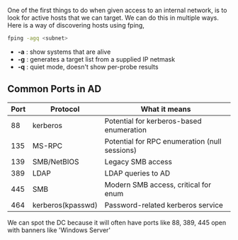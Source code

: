 
One of the first things to do when given access to an internal network, is to look for active hosts that we can target. We can do this in multiple ways. Here is a way of discovering hosts using fping,


```bash
fping -agq <subnet>
```


- **-a** : show systems that are alive
- **-g** : generates a target list from a supplied IP netmask
- **-q** : quiet mode, doesn't show per-probe results





## Common Ports in AD

| Port | Protocol          | What it means                                 |
| ---- | ----------------- | --------------------------------------------- |
| 88   | kerberos          | Potential for kerberos-based enumeration      |
| 135  | MS-RPC            | Potential for RPC enumeration (null sessions) |
| 139  | SMB/NetBIOS       | Legacy SMB access                             |
| 389  | LDAP              | LDAP queries to AD                            |
| 445  | SMB               | Modern SMB access, critical for enum          |
| 464  | kerberos(kpasswd) | Password-related kerberos service             |


We can spot the DC because it will often have ports like 88, 389, 445 open with banners like 'Windows Server'